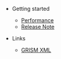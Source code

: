 <!-- docs/_sidebar.md -->
- Getting started
  - [Performance](performance.md)
  - [Release Note](/)
  
- Links
  - [GRISM XML](https://packetx.github.io/gml/)
